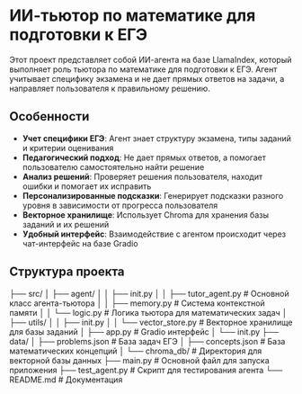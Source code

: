 # ИИ-тьютор по математике для подготовки к ЕГЭ

Этот проект представляет собой ИИ-агента на базе LlamaIndex, который выполняет роль тьютора по математике для подготовки к ЕГЭ. Агент учитывает специфику экзамена и не дает прямых ответов на задачи, а направляет пользователя к правильному решению.

## Особенности

- **Учет специфики ЕГЭ**: Агент знает структуру экзамена, типы заданий и критерии оценивания
- **Педагогический подход**: Не дает прямых ответов, а помогает пользователю самостоятельно найти решение
- **Анализ решений**: Проверяет решения пользователя, находит ошибки и помогает их исправить
- **Персонализированные подсказки**: Генерирует подсказки разного уровня в зависимости от прогресса пользователя
- **Векторное хранилище**: Использует Chroma для хранения базы заданий и их решений
- **Удобный интерфейс**: Взаимодействие с агентом происходит через чат-интерфейс на базе Gradio

## Структура проекта

├── src/
│   ├── agent/
│   │   ├── init.py
│   │   ├── tutor_agent.py      # Основной класс агента-тьютора
│   │   ├── memory.py           # Система контекстной памяти
│   │   └── logic.py            # Логика тьютора для математических задач
│   ├── utils/
│   │   ├── init.py
│   │   └── vector_store.py     # Векторное хранилище для базы заданий
│   ├── app.py                  # Gradio интерфейс
│   └── init.py
├── data/
│   ├── problems.json           # База задач ЕГЭ
│   ├── concepts.json           # База математических концепций
│   └── chroma_db/              # Директория для векторной базы данных
├── main.py                     # Основной файл для запуска приложения
├── test_agent.py               # Скрипт для тестирования агента
└── README.md                   # Документация